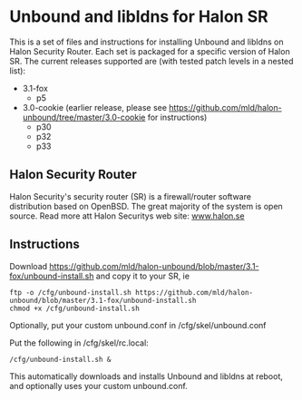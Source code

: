 Unbound and libldns for Halon SR
================================

This is a set of files and instructions for installing Unbound and libldns on Halon Security Router. Each set is packaged for a specific version of Halon SR. The current releases supported are (with tested patch levels in a nested list):
 * 3.1-fox
   * p5
 * 3.0-cookie (earlier release, please see https://github.com/mld/halon-unbound/tree/master/3.0-cookie for instructions)
   * p30
   * p32
   * p33

Halon Security Router
---------------------
  Halon Security's security router (SR) is a firewall/router software distribution based on OpenBSD. 
  The great majority of the system is open source. Read more att Halon Securitys web site: www.halon.se


Instructions
------------
Download https://github.com/mld/halon-unbound/blob/master/3.1-fox/unbound-install.sh and copy it to your SR, ie 

    ftp -o /cfg/unbound-install.sh https://github.com/mld/halon-unbound/blob/master/3.1-fox/unbound-install.sh
    chmod +x /cfg/unbound-install.sh
  
  Optionally, put your custom unbound.conf in /cfg/skel/unbound.conf
  
  Put the following in /cfg/skel/rc.local:
  
    /cfg/unbound-install.sh &

  This automatically downloads and installs Unbound and libldns at reboot, and optionally uses your custom unbound.conf.

